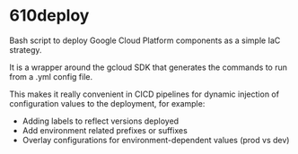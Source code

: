 # 610deploy

Bash script to deploy Google Cloud Platform components as a simple IaC strategy.

It is a wrapper around the gcloud SDK that generates the commands to run from
a .yml config file.

This makes it really convenient in CICD pipelines for dynamic injection of configuration
values to the deployment, for example: 
- Adding labels to reflect versions deployed
- Add environment related prefixes or suffixes
- Overlay configurations for environment-dependent values (prod vs dev)
